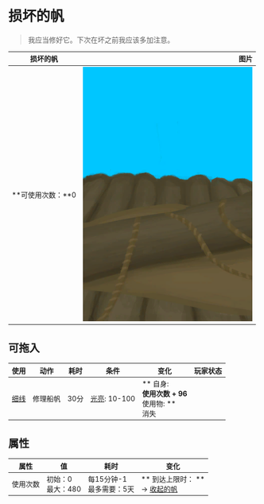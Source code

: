 # 损坏的帆  
> 我应当修好它。下次在坏之前我应该多加注意。  
  
  损坏的帆  |   图片   
 ----  |  ----:   
 **可使用次数：**0  |  ![](Sprite/BrokenSail.png)   
  
## 可拖入  
使用  |  动作  |  耗时  |  条件  |  变化  |  玩家状态  
----  |  ----  |  ----  |  ----  |  ----  |  ----  
[细线](CordFiber.md)  |  修理船帆  |  30分  |  [光亮](Light.md): 10-100  |  ** 自身: **<br>使用次数 + 96<br>** 使用物: **<br>消失  |    
## 属性   
属性  |  值  |  耗时  |  变化  
----  |  ----  |  ----  |  ----  
使用次数  |  初始：0<br>最大：480  |  每15分钟-1<br>最多需要：5天  |  ** 到达上限时： **<br>→ [收起的帆](SailDown_Raft.md)  
